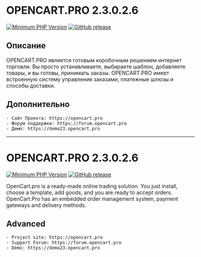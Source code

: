 # OPENCART.PRO 2.3.0.2.6
[![Minimum PHP Version](https://img.shields.io/badge/php-8.0%20%3E%3D%205.4-8892BF.svg)](https://php.net/)
[![GitHub release](https://img.shields.io/badge/release-v2.3.0.2.6-007ec6.svg)](https://github.com/BuslikDrev/OpenCart.CMS-2.3.0.2.6)

## Описание

OPENCART.PRO  является  готовым коробочным решением интернет торговли. Вы просто устанавливаете, выбираете шаблон, добавляете товары, и вы готовы, принимать заказы. OPENCART.PRO имеет встроенную систему  управления заказами, платежные шлюзы и способы доставки.

## Дополнительно
	- Сайт Проекта: https://opencart.pro
	- Форум поддержки: https://forum.opencart.pro
	- Демо: https://demo23.opencart.pro

------

# OPENCART.PRO 2.3.0.2.6
[![Minimum PHP Version](https://img.shields.io/badge/php-8.0%20%3E%3D%205.4-8892BF.svg)](https://php.net/)
[![GitHub release](https://img.shields.io/badge/release-v2.3.0.2.6-007ec6.svg)](https://github.com/BuslikDrev/OpenCart.CMS-2.3.0.2.6)

OpenCart.pro is a ready-made online trading solution. You just install, choose a template, add goods, and you are ready to accept orders. OpenCart.Pro has an embedded order management system, payment gateways and delivery methods.

## Advanced

	- Project site: https://opencart.pro
	- Support Forum: https://forum.opencart.pro
	- Demo: https://demo23.opencart.pro
